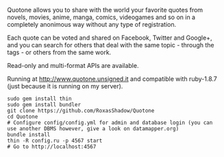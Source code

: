 Quotone allows you to share with the world your favorite quotes from novels, movies, anime, manga, comics, videogames and so on in a completely anonimous way without any type of registration.

Each quote can be voted and shared on Facebook, Twitter and Google+, and you can search for others that deal with the same topic - through the tags - or others from the same work.

Read-only and multi-format APIs are available.

Running at http://www.quotone.unsigned.it and compatible with ruby-1.8.7 (just because it is running on my server).

```
sudo gem install thin
sudo gem install bundler
git clone https://github.com/RoxasShadow/Quotone
cd Quotone
# Configure config/config.yml for admin and database login (you can use another DBMS however, give a look on datamapper.org)
bundle install
thin -R config.ru -p 4567 start
# Go to http://localhost:4567
```
